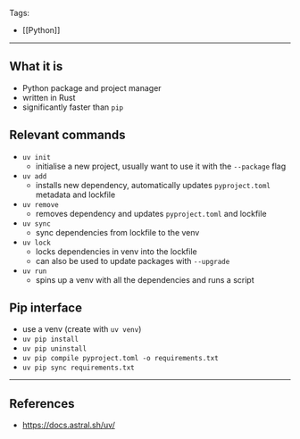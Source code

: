 Tags:
- [[Python]]
---
## What it is
- Python package and project manager
- written in Rust
- significantly faster than `pip`

## Relevant commands
- `uv init`
    - initialise a new project, usually want to use it with the `--package` flag
- `uv add`
    - installs new dependency, automatically updates `pyproject.toml` metadata and lockfile
- `uv remove`
    - removes dependency and updates `pyproject.toml` and lockfile
- `uv sync`
    - sync dependencies from lockfile to the venv
- `uv lock`
    - locks dependencies in venv into the lockfile
    - can also be used to update packages with `--upgrade`
- `uv run`
    - spins up a venv with all the dependencies and runs a script

## Pip interface
- use a venv (create with `uv venv`)
- `uv pip install`
- `uv pip uninstall`
- `uv pip compile pyproject.toml -o requirements.txt`
- `uv pip sync requirements.txt`
---
## References
- https://docs.astral.sh/uv/